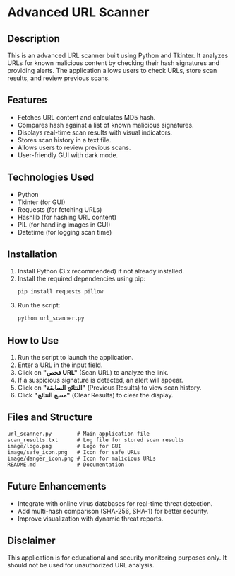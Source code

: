 # Advanced URL Scanner

## Description
This is an advanced URL scanner built using Python and Tkinter. It analyzes URLs for known malicious content by checking their hash signatures and providing alerts. The application allows users to check URLs, store scan results, and review previous scans.

## Features
- Fetches URL content and calculates MD5 hash.
- Compares hash against a list of known malicious signatures.
- Displays real-time scan results with visual indicators.
- Stores scan history in a text file.
- Allows users to review previous scans.
- User-friendly GUI with dark mode.

## Technologies Used
- Python
- Tkinter (for GUI)
- Requests (for fetching URLs)
- Hashlib (for hashing URL content)
- PIL (for handling images in GUI)
- Datetime (for logging scan time)

## Installation
1. Install Python (3.x recommended) if not already installed.
2. Install the required dependencies using pip:
   ```sh
   pip install requests pillow
   ```
3. Run the script:
   ```sh
   python url_scanner.py
   ```

## How to Use
1. Run the script to launch the application.
2. Enter a URL in the input field.
3. Click on **"فحص URL"** (Scan URL) to analyze the link.
4. If a suspicious signature is detected, an alert will appear.
5. Click on **"النتائج السابقة"** (Previous Results) to view scan history.
6. Click **"مسح النتائج"** (Clear Results) to clear the display.

## Files and Structure
```
url_scanner.py        # Main application file
scan_results.txt      # Log file for stored scan results
image/logo.png        # Logo for GUI
image/safe_icon.png   # Icon for safe URLs
image/danger_icon.png # Icon for malicious URLs
README.md             # Documentation
```

## Future Enhancements
- Integrate with online virus databases for real-time threat detection.
- Add multi-hash comparison (SHA-256, SHA-1) for better security.
- Improve visualization with dynamic threat reports.

## Disclaimer
This application is for educational and security monitoring purposes only. It should not be used for unauthorized URL analysis.

